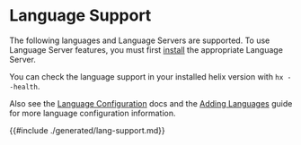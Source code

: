 # Language Support

The following languages and Language Servers are supported. To use
Language Server features, you must first [install][lsp-install-wiki] the
appropriate Language Server.

You can check the language support in your installed helix version with `hx --health`.

Also see the [Language Configuration][lang-config] docs and the [Adding
Languages][adding-languages] guide for more language configuration information.

{{#include ./generated/lang-support.md}}

[lsp-install-wiki]: https://github.com/helix-editor/helix/wiki/How-to-install-the-default-language-servers
[lang-config]: ./languages.md
[adding-languages]: ./guides/adding_languages.md
